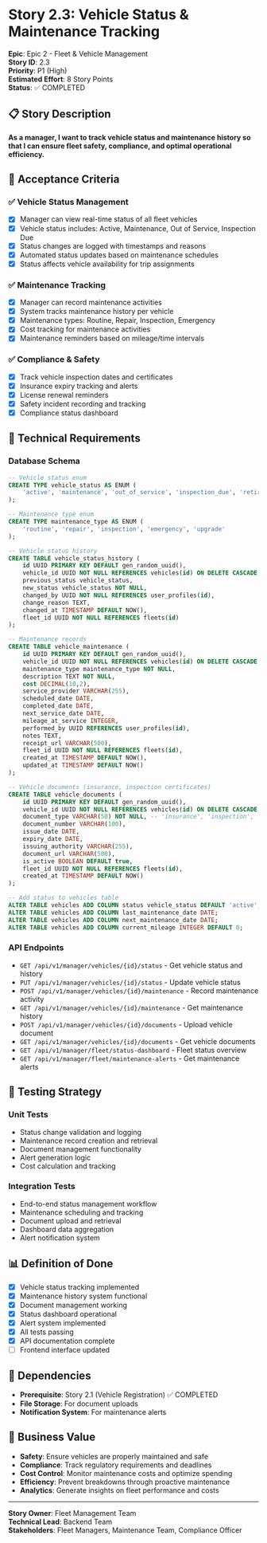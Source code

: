 # Story 2.3: Vehicle Status & Maintenance Tracking

**Epic**: Epic 2 - Fleet & Vehicle Management  
**Story ID**: 2.3  
**Priority**: P1 (High)  
**Estimated Effort**: 8 Story Points  
**Status**: ✅ COMPLETED

## 📋 Story Description

**As a manager, I want to track vehicle status and maintenance history so that I can ensure fleet safety, compliance, and optimal operational efficiency.**

## 🎯 Acceptance Criteria

### ✅ **Vehicle Status Management**
- [x] Manager can view real-time status of all fleet vehicles
- [x] Vehicle status includes: Active, Maintenance, Out of Service, Inspection Due
- [x] Status changes are logged with timestamps and reasons
- [x] Automated status updates based on maintenance schedules
- [x] Status affects vehicle availability for trip assignments

### ✅ **Maintenance Tracking**
- [x] Manager can record maintenance activities
- [x] System tracks maintenance history per vehicle
- [x] Maintenance types: Routine, Repair, Inspection, Emergency
- [x] Cost tracking for maintenance activities
- [x] Maintenance reminders based on mileage/time intervals

### ✅ **Compliance & Safety**
- [x] Track vehicle inspection dates and certificates
- [x] Insurance expiry tracking and alerts
- [x] License renewal reminders
- [x] Safety incident recording and tracking
- [x] Compliance status dashboard

## 🔧 Technical Requirements

### **Database Schema**
```sql
-- Vehicle status enum
CREATE TYPE vehicle_status AS ENUM (
    'active', 'maintenance', 'out_of_service', 'inspection_due', 'retired'
);

-- Maintenance type enum
CREATE TYPE maintenance_type AS ENUM (
    'routine', 'repair', 'inspection', 'emergency', 'upgrade'
);

-- Vehicle status history
CREATE TABLE vehicle_status_history (
    id UUID PRIMARY KEY DEFAULT gen_random_uuid(),
    vehicle_id UUID NOT NULL REFERENCES vehicles(id) ON DELETE CASCADE,
    previous_status vehicle_status,
    new_status vehicle_status NOT NULL,
    changed_by UUID NOT NULL REFERENCES user_profiles(id),
    change_reason TEXT,
    changed_at TIMESTAMP DEFAULT NOW(),
    fleet_id UUID NOT NULL REFERENCES fleets(id)
);

-- Maintenance records
CREATE TABLE vehicle_maintenance (
    id UUID PRIMARY KEY DEFAULT gen_random_uuid(),
    vehicle_id UUID NOT NULL REFERENCES vehicles(id) ON DELETE CASCADE,
    maintenance_type maintenance_type NOT NULL,
    description TEXT NOT NULL,
    cost DECIMAL(10,2),
    service_provider VARCHAR(255),
    scheduled_date DATE,
    completed_date DATE,
    next_service_date DATE,
    mileage_at_service INTEGER,
    performed_by UUID REFERENCES user_profiles(id),
    notes TEXT,
    receipt_url VARCHAR(500),
    fleet_id UUID NOT NULL REFERENCES fleets(id),
    created_at TIMESTAMP DEFAULT NOW(),
    updated_at TIMESTAMP DEFAULT NOW()
);

-- Vehicle documents (insurance, inspection certificates)
CREATE TABLE vehicle_documents (
    id UUID PRIMARY KEY DEFAULT gen_random_uuid(),
    vehicle_id UUID NOT NULL REFERENCES vehicles(id) ON DELETE CASCADE,
    document_type VARCHAR(50) NOT NULL, -- 'insurance', 'inspection', 'license'
    document_number VARCHAR(100),
    issue_date DATE,
    expiry_date DATE,
    issuing_authority VARCHAR(255),
    document_url VARCHAR(500),
    is_active BOOLEAN DEFAULT true,
    fleet_id UUID NOT NULL REFERENCES fleets(id),
    created_at TIMESTAMP DEFAULT NOW()
);

-- Add status to vehicles table
ALTER TABLE vehicles ADD COLUMN status vehicle_status DEFAULT 'active';
ALTER TABLE vehicles ADD COLUMN last_maintenance_date DATE;
ALTER TABLE vehicles ADD COLUMN next_maintenance_date DATE;
ALTER TABLE vehicles ADD COLUMN current_mileage INTEGER DEFAULT 0;
```

### **API Endpoints**
- `GET /api/v1/manager/vehicles/{id}/status` - Get vehicle status and history
- `PUT /api/v1/manager/vehicles/{id}/status` - Update vehicle status
- `POST /api/v1/manager/vehicles/{id}/maintenance` - Record maintenance activity
- `GET /api/v1/manager/vehicles/{id}/maintenance` - Get maintenance history
- `POST /api/v1/manager/vehicles/{id}/documents` - Upload vehicle document
- `GET /api/v1/manager/vehicles/{id}/documents` - Get vehicle documents
- `GET /api/v1/manager/fleet/status-dashboard` - Fleet status overview
- `GET /api/v1/manager/fleet/maintenance-alerts` - Get maintenance alerts

## 🧪 Testing Strategy

### **Unit Tests**
- Status change validation and logging
- Maintenance record creation and retrieval
- Document management functionality
- Alert generation logic
- Cost calculation and tracking

### **Integration Tests**
- End-to-end status management workflow
- Maintenance scheduling and tracking
- Document upload and retrieval
- Dashboard data aggregation
- Alert notification system

## 📊 Definition of Done

- [x] Vehicle status tracking implemented
- [x] Maintenance history system functional
- [x] Document management working
- [x] Status dashboard operational
- [x] Alert system implemented
- [x] All tests passing
- [x] API documentation complete
- [ ] Frontend interface updated

## 🔗 Dependencies

- **Prerequisite**: Story 2.1 (Vehicle Registration) ✅ COMPLETED
- **File Storage**: For document uploads
- **Notification System**: For maintenance alerts

## 🎯 Business Value

- **Safety**: Ensure vehicles are properly maintained and safe
- **Compliance**: Track regulatory requirements and deadlines
- **Cost Control**: Monitor maintenance costs and optimize spending
- **Efficiency**: Prevent breakdowns through proactive maintenance
- **Analytics**: Generate insights on fleet performance and costs

---

**Story Owner**: Fleet Management Team  
**Technical Lead**: Backend Team  
**Stakeholders**: Fleet Managers, Maintenance Team, Compliance Officer
